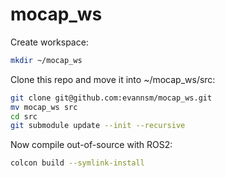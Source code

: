 # mocap_ws

Create workspace:
```bash
mkdir ~/mocap_ws
```

Clone this repo and move it into ~/mocap_ws/src:
```bash
git clone git@github.com:evannsm/mocap_ws.git
mv mocap_ws src
cd src
git submodule update --init --recursive
```

Now compile out-of-source with ROS2:
```bash
colcon build --symlink-install
```


